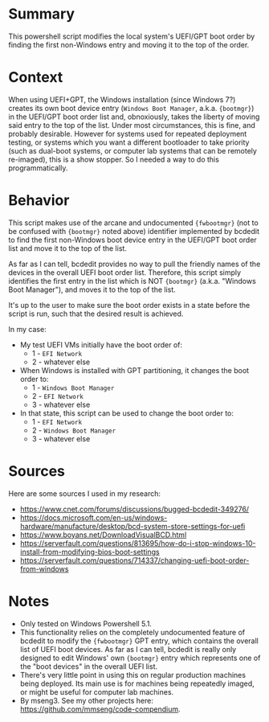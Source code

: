 # Summary
This powershell script modifies the local system's UEFI/GPT boot order by finding the first non-Windows entry and moving it to the top of the order.  

# Context
When using UEFI+GPT, the Windows installation (since Windows 7?) creates its own boot device entry (`Windows Boot Manager`, a.k.a. `{bootmgr}`) in the UEFI/GPT boot order list and, obnoxiously, takes the liberty of moving said entry to the top of the list. Under most circumstances, this is fine, and probably desirable. However for systems used for repeated deployment testing, or systems which you want a different bootloader to take priority (such as dual-boot systems, or computer lab systems that can be remotely re-imaged), this is a show stopper. So I needed a way to do this programmatically.  

# Behavior
This script makes use of the arcane and undocumented `{fwbootmgr}` (not to be confused with `{bootmgr}` noted above) identifier implemented by bcdedit to find the first non-Windows boot device entry in the UEFI/GPT boot order list and move it to the top of the list.  

As far as I can tell, bcdedit provides no way to pull the friendly names of the devices in the overall UEFI boot order list. Therefore, this script simply identifies the first entry in the list which is NOT `{bootmgr}` (a.k.a. "Windows Boot Manager"), and moves it to the top of the list.  

It's up to the user to make sure the boot order exists in a state before the script is run, such that the desired result is achieved.  

In my case:
- My test UEFI VMs initially have the boot order of:
     - 1 - `EFI Network`
     - 2 - whatever else
- When Windows is installed with GPT partitioning, it changes the boot order to:
    - 1 - `Windows Boot Manager`
    - 2 - `EFI Network`
    - 3 - whatever else
 - In that state, this script can be used to change the boot order to:
    - 1 - `EFI Network`
    - 2 - `Windows Boot Manager`
    - 3 - whatever else

# Sources
Here are some sources I used in my research:
- https://www.cnet.com/forums/discussions/bugged-bcdedit-349276/
- https://docs.microsoft.com/en-us/windows-hardware/manufacture/desktop/bcd-system-store-settings-for-uefi
- https://www.boyans.net/DownloadVisualBCD.html
- https://serverfault.com/questions/813695/how-do-i-stop-windows-10-install-from-modifying-bios-boot-settings
- https://serverfault.com/questions/714337/changing-uefi-boot-order-from-windows

# Notes
- Only tested on Windows Powershell 5.1.
- This functionality relies on the completely undocumented feature of bcdedit to modify the `{fwbootmgr}` GPT entry, which contains the overall list of UEFI boot devices. As far as I can tell, bcdedit is really only designed to edit Windows' own `{bootmgr}` entry which represents one of the "boot devices" in the overall UEFI list.
- There's very little point in using this on regular production machines being deployed. Its main use is for machines being repeatedly imaged, or might be useful for computer lab machines.
- By mseng3. See my other projects here: https://github.com/mmseng/code-compendium.

